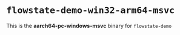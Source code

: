 # `flowstate-demo-win32-arm64-msvc`

This is the **aarch64-pc-windows-msvc** binary for `flowstate-demo`
